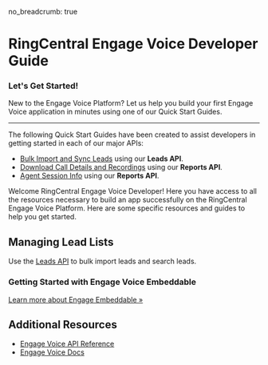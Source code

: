 no_breadcrumb: true

# RingCentral Engage Voice Developer Guide

<div class="jumbotron pt-1">
  <h3 class="display-5">Let's Get Started!</h3>
  <p class="lead">New to the Engage Voice Platform? Let us help you build your first Engage Voice application in minutes using one of our Quick Start Guides.</p>
  <hr class="my-4">
  <p>The following Quick Start Guides have been created to assist developers in getting started in each of our major APIs:</p>
  <ul>
    <li><a href="./leads/bulk-import/">Bulk Import and Sync Leads</a> using our <strong>Leads API</strong>.</li>
    <li><a href="./reports/global-call-type-detail-report/">Download Call Details and Recordings</a> using our <strong>Reports API</strong>.</li>
    <li><a href="./reports/agent-session-report/">Agent Session Info</a> using our <strong>Reports API</strong>.</li>
  </ul>
  <!--<p>Not a programmer? <a href="./basics/explorer/">Try out the API with no programming</a>.</p>-->
</div>

Welcome RingCentral Engage Voice Developer! Here you have access to all the resources necessary to build an app successfully on the RingCentral Engage Voice Platform. Here are some specific resources and guides to help you get started.

## Managing Lead Lists

Use the [Leads API](./voice/leads) to bulk import leads and search leads.

### Getting Started with Engage Voice Embeddable

<a class="btn btn-primary" href="./voice/embeddable/get-started/">Learn more about Engage Embeddable &raquo;</a>

## Additional Resources

* [Engage Voice API Reference](https://ringcentral.github.io/engage-api-docs/voice/)
* [Engage Voice Docs](https://docs.ringcentral.com/engage/)
